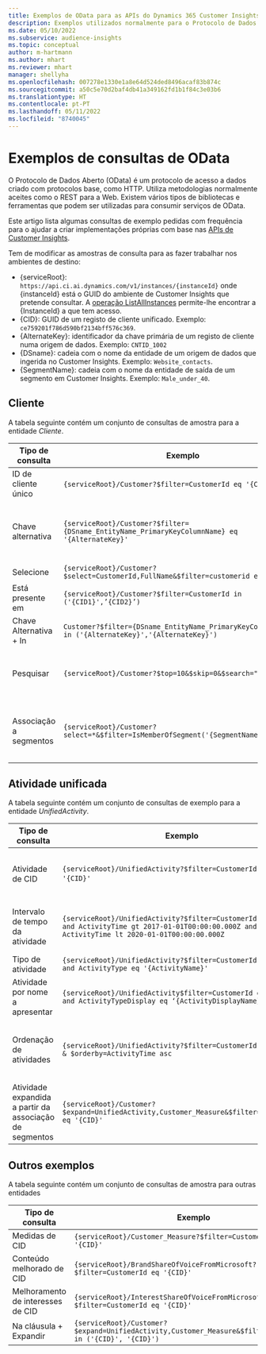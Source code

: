 ```yaml
---
title: Exemplos de OData para as APIs do Dynamics 365 Customer Insights
description: Exemplos utilizados normalmente para o Protocolo de Dados Abertos (OData) para consultar as APIs de Customer Insights para rever dados.
ms.date: 05/10/2022
ms.subservice: audience-insights
ms.topic: conceptual
author: m-hartmann
ms.author: mhart
ms.reviewer: mhart
manager: shellyha
ms.openlocfilehash: 007278e1330e1a8e64d524ded8496acaf83b874c
ms.sourcegitcommit: a50c5e70d2baf4db41a349162fd1b1f84c3e03b6
ms.translationtype: HT
ms.contentlocale: pt-PT
ms.lasthandoff: 05/11/2022
ms.locfileid: "8740045"
---
```

# <a name="odata-query-examples"></a>Exemplos de consultas de OData

O Protocolo de Dados Aberto (OData) é um protocolo de acesso a dados criado com protocolos base, como HTTP. Utiliza metodologias normalmente aceites como o REST para a Web. Existem vários tipos de bibliotecas e ferramentas que podem ser utilizadas para consumir serviços de OData.

Este artigo lista algumas consultas de exemplo pedidas com frequência para o ajudar a criar implementações próprias com base nas [APIs de Customer Insights](apis.md).

Tem de modificar as amostras de consulta para as fazer trabalhar nos ambientes de destino: 

- {serviceRoot}: `https://api.ci.ai.dynamics.com/v1/instances/{instanceId}` onde {instanceId} está o GUID do ambiente de Customer Insights que pretende consultar. A [operação ListAllInstances](https://developer.ci.ai.dynamics.com/api-details#api=CustomerInsights&operation=Get-all-instances) permite-lhe encontrar a {InstanceId} a que tem acesso.
- {CID}: GUID de um registo de cliente unificado. Exemplo: `ce759201f786d590bf2134bff576c369`.
- {AlternateKey}: identificador da chave primária de um registo de cliente numa origem de dados. Exemplo: `CNTID_1002`
- {DSname}: cadeia com o nome da entidade de um origem de dados que ingerida no Customer Insights. Exemplo: `Website_contacts`.
- {SegmentName}: cadeia com o nome da entidade de saída de um segmento em Customer Insights. Exemplo: `Male_under_40`.

## <a name="customer"></a>Cliente

A tabela seguinte contém um conjunto de consultas de amostra para a entidade *Cliente*.


|Tipo de consulta |Exemplo  | Nota  |
|---------|---------|---------|
|ID de cliente único     | `{serviceRoot}/Customer?$filter=CustomerId eq '{CID}'`          |  |
|Chave alternativa    | `{serviceRoot}/Customer?$filter={DSname_EntityName_PrimaryKeyColumnName} eq '{AlternateKey}' `         |  As chaves alternativas persistem na entidade de cliente unificada       |
|Selecione   | `{serviceRoot}/Customer?$select=CustomerId,FullName&$filter=customerid eq '1'`        |         |
|Está presente em    | `{serviceRoot}/Customer?$filter=CustomerId in ('{CID1}',’{CID2}’)`        |         |
|Chave Alternativa + In   | `Customer?$filter={DSname_EntityName_PrimaryKeyColumnName} in ('{AlternateKey}','{AlternateKey}')`         |         |
|Pesquisar  | `{serviceRoot}/Customer?$top=10&$skip=0&$search="string"`        |   Devolve os 10 resultados principais de uma cadeia de pesquisa      |
|Associação a segmentos  | `{serviceRoot}/Customer?select=*&$filter=IsMemberOfSegment('{SegmentName}')&$top=10  `     | Devolve um número predefinido de linhas da entidade de segmentação.      |

## <a name="unified-activity"></a>Atividade unificada

A tabela seguinte contém um conjunto de consultas de exemplo para a entidade *UnifiedActivity*.

|Tipo de consulta |Exemplo  | Nota  |
|---------|---------|---------|
|Atividade de CID     | `{serviceRoot}/UnifiedActivity?$filter=CustomerId eq '{CID}'`          | Lista atividades de um perfil de cliente específico |
|Intervalo de tempo da atividade    | `{serviceRoot}/UnifiedActivity?$filter=CustomerId eq '{CID}' and ActivityTime gt 2017-01-01T00:00:00.000Z and ActivityTime lt 2020-01-01T00:00:00.000Z`     |  Atividades de um perfil de cliente num período de tempo       |
|Tipo de atividade    |   `{serviceRoot}/UnifiedActivity?$filter=CustomerId eq '{CID}' and ActivityType eq '{ActivityName}'`        |         |
|Atividade por nome a apresentar     | `{serviceRoot}/UnifiedActivity$filter=CustomerId eq ‘{CID}’ and ActivityTypeDisplay eq ‘{ActivityDisplayName}’ `        | |
|Ordenação de atividades    | `{serviceRoot}/UnifiedActivity?$filter=CustomerId eq ‘{CID}’ & $orderby=ActivityTime asc`     |  Ordenar atividades por ordem ascendente ou descendente       |
|Atividade expandida a partir da associação de segmentos  |   `{serviceRoot}/Customer?$expand=UnifiedActivity,Customer_Measure&$filter=CustomerId eq '{CID}'`     |         |

## <a name="other-examples"></a>Outros exemplos

A tabela seguinte contém um conjunto de consultas de amostra para outras entidades

|Tipo de consulta |Exemplo  | Nota  |
|---------|---------|---------|
|Medidas de CID    | `{serviceRoot}/Customer_Measure?$filter=CustomerId eq '{CID}'`          |  |
|Conteúdo melhorado de CID    | `{serviceRoot}/BrandShareOfVoiceFromMicrosoft?$filter=CustomerId eq '{CID}'`  |       |
|Melhoramento de interesses de CID    |   `{serviceRoot}/InterestShareOfVoiceFromMicrosoft?$filter=CustomerId eq '{CID}'`       |         |
|Na cláusula + Expandir     | `{serviceRoot}/Customer?$expand=UnifiedActivity,Customer_Measure&$filter=CustomerId in ('{CID}', '{CID}')`         | |
